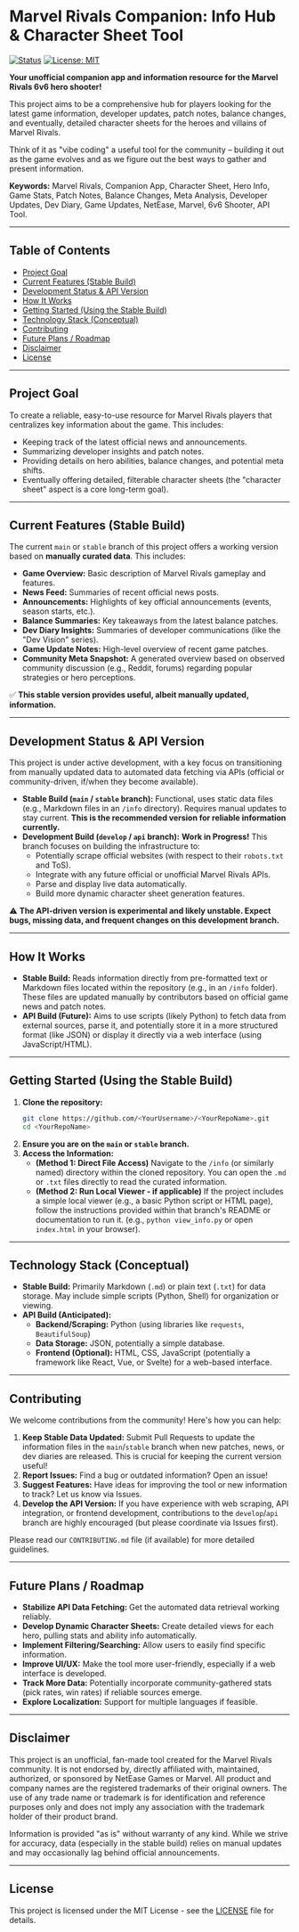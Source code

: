 # Marvel Rivals Companion: Info Hub & Character Sheet Tool

[![Status](https://img.shields.io/badge/Status-Active_Development-green)](https://github.com/<YourUsername>/<YourRepoName>)
[![License: MIT](https://img.shields.io/badge/License-MIT-yellow.svg)](https://opensource.org/licenses/MIT)

**Your unofficial companion app and information resource for the Marvel Rivals 6v6 hero shooter!**

This project aims to be a comprehensive hub for players looking for the latest game information, developer updates, patch notes, balance changes, and eventually, detailed character sheets for the heroes and villains of Marvel Rivals.

Think of it as "vibe coding" a useful tool for the community – building it out as the game evolves and as we figure out the best ways to gather and present information.

**Keywords:** Marvel Rivals, Companion App, Character Sheet, Hero Info, Game Stats, Patch Notes, Balance Changes, Meta Analysis, Developer Updates, Dev Diary, Game Updates, NetEase, Marvel, 6v6 Shooter, API Tool.

---

## Table of Contents

*   [Project Goal](#project-goal)
*   [Current Features (Stable Build)](#current-features-stable-build)
*   [Development Status & API Version](#development-status--api-version)
*   [How It Works](#how-it-works)
*   [Getting Started (Using the Stable Build)](#getting-started-using-the-stable-build)
*   [Technology Stack (Conceptual)](#technology-stack-conceptual)
*   [Contributing](#contributing)
*   [Future Plans / Roadmap](#future-plans--roadmap)
*   [Disclaimer](#disclaimer)
*   [License](#license)

---

## Project Goal

To create a reliable, easy-to-use resource for Marvel Rivals players that centralizes key information about the game. This includes:

*   Keeping track of the latest official news and announcements.
*   Summarizing developer insights and patch notes.
*   Providing details on hero abilities, balance changes, and potential meta shifts.
*   Eventually offering detailed, filterable character sheets (the "character sheet" aspect is a core long-term goal).

---

## Current Features (Stable Build)

The current `main` or `stable` branch of this project offers a working version based on **manually curated data**. This includes:

*   **Game Overview:** Basic description of Marvel Rivals gameplay and features.
*   **News Feed:** Summaries of recent official news posts.
*   **Announcements:** Highlights of key official announcements (events, season starts, etc.).
*   **Balance Summaries:** Key takeaways from the latest balance patches.
*   **Dev Diary Insights:** Summaries of developer communications (like the "Dev Vision" series).
*   **Game Update Notes:** High-level overview of recent game patches.
*   **Community Meta Snapshot:** A generated overview based on observed community discussion (e.g., Reddit, forums) regarding popular strategies or hero perceptions.

✅ **This stable version provides useful, albeit manually updated, information.**

---

## Development Status & API Version

This project is under active development, with a key focus on transitioning from manually updated data to automated data fetching via APIs (official or community-driven, if/when they become available).

*   **Stable Build (`main` / `stable` branch):** Functional, uses static data files (e.g., Markdown files in an `/info` directory). Requires manual updates to stay current. **This is the recommended version for reliable information currently.**
*   **Development Build (`develop` / `api` branch):** **Work in Progress!** This branch focuses on building the infrastructure to:
    *   Potentially scrape official websites (with respect to their `robots.txt` and ToS).
    *   Integrate with any future official or unofficial Marvel Rivals APIs.
    *   Parse and display live data automatically.
    *   Build more dynamic character sheet generation features.

⚠️ **The API-driven version is experimental and likely unstable. Expect bugs, missing data, and frequent changes on this development branch.**

---

## How It Works

*   **Stable Build:** Reads information directly from pre-formatted text or Markdown files located within the repository (e.g., in an `/info` folder). These files are updated manually by contributors based on official game news and patch notes.
*   **API Build (Future):** Aims to use scripts (likely Python) to fetch data from external sources, parse it, and potentially store it in a more structured format (like JSON) or display it directly via a web interface (using JavaScript/HTML).

---

## Getting Started (Using the Stable Build)

1.  **Clone the repository:**
    ```bash
    git clone https://github.com/<YourUsername>/<YourRepoName>.git
    cd <YourRepoName>
    ```
2.  **Ensure you are on the `main` or `stable` branch.**
3.  **Access the Information:**
    *   **(Method 1: Direct File Access)** Navigate to the `/info` (or similarly named) directory within the cloned repository. You can open the `.md` or `.txt` files directly to read the curated information.
    *   **(Method 2: Run Local Viewer - if applicable)** If the project includes a simple local viewer (e.g., a basic Python script or HTML page), follow the instructions provided within that branch's README or documentation to run it. (e.g., `python view_info.py` or open `index.html` in your browser).

---

## Technology Stack (Conceptual)

*   **Stable Build:** Primarily Markdown (`.md`) or plain text (`.txt`) for data storage. May include simple scripts (Python, Shell) for organization or viewing.
*   **API Build (Anticipated):**
    *   **Backend/Scraping:** Python (using libraries like `requests`, `BeautifulSoup`)
    *   **Data Storage:** JSON, potentially a simple database.
    *   **Frontend (Optional):** HTML, CSS, JavaScript (potentially a framework like React, Vue, or Svelte) for a web-based interface.

---

## Contributing

We welcome contributions from the community! Here's how you can help:

1.  **Keep Stable Data Updated:** Submit Pull Requests to update the information files in the `main`/`stable` branch when new patches, news, or dev diaries are released. This is crucial for keeping the current version useful!
2.  **Report Issues:** Find a bug or outdated information? Open an issue!
3.  **Suggest Features:** Have ideas for improving the tool or new information to track? Let us know via Issues.
4.  **Develop the API Version:** If you have experience with web scraping, API integration, or frontend development, contributions to the `develop`/`api` branch are highly encouraged (but please coordinate via Issues first).

Please read our `CONTRIBUTING.md` file (if available) for more detailed guidelines.

---

## Future Plans / Roadmap

*   **Stabilize API Data Fetching:** Get the automated data retrieval working reliably.
*   **Develop Dynamic Character Sheets:** Create detailed views for each hero, pulling stats and ability info automatically.
*   **Implement Filtering/Searching:** Allow users to easily find specific information.
*   **Improve UI/UX:** Make the tool more user-friendly, especially if a web interface is developed.
*   **Track More Data:** Potentially incorporate community-gathered stats (pick rates, win rates) if reliable sources emerge.
*   **Explore Localization:** Support for multiple languages if feasible.

---

## Disclaimer

This project is an unofficial, fan-made tool created for the Marvel Rivals community. It is not endorsed by, directly affiliated with, maintained, authorized, or sponsored by NetEase Games or Marvel. All product and company names are the registered trademarks of their original owners. The use of any trade name or trademark is for identification and reference purposes only and does not imply any association with the trademark holder of their product brand.

Information is provided "as is" without warranty of any kind. While we strive for accuracy, data (especially in the stable build) relies on manual updates and may occasionally lag behind official announcements.

---

## License

This project is licensed under the MIT License - see the [LICENSE](LICENSE) file for details.